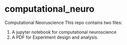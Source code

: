 # computational_neuro
Computational Neoruscience
This repo contains two files:
1.  A jupyter notebook for computational neuroscience
2. A PDF for Experiment design and analysis.
